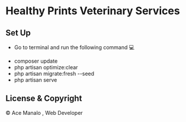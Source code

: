 # Healthy Prints Veterinary Services

## Set Up

-   Go to terminal and run the following command 💻

*   composer update
*   php artisan optimize:clear
*   php artisan migrate:fresh --seed
*   php artisan serve

## License & Copyright

© Ace Manalo , Web Developer
